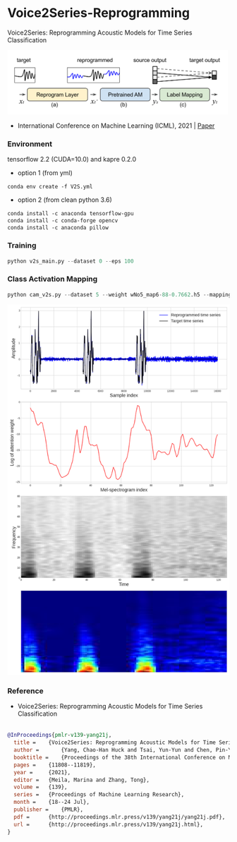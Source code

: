 # Voice2Series-Reprogramming

Voice2Series: Reprogramming Acoustic Models for Time Series Classification


<img src="https://github.com/huckiyang/Voice2Series-Reprogramming/blob/main/img/img.png" width="500">


- International Conference on Machine Learning (ICML), 2021 | [Paper](http://proceedings.mlr.press/v139/yang21j/yang21j.pdf)


### Environment


tensorflow 2.2 (CUDA=10.0) and kapre 0.2.0

- option 1 (from yml)

```shell
conda env create -f V2S.yml
```

- option 2 (from clean python 3.6)

```shell
conda install -c anaconda tensorflow-gpu
conda install -c conda-forge opencv
conda install -c anaconda pillow
```

### Training

```python
python v2s_main.py --dataset 0 --eps 100
```


### Class Activation Mapping

```python
python cam_v2s.py --dataset 5 --weight wNo5_map6-88-0.7662.h5 --mapping 6 --layer conv2d_1
```

  
 
<img src="https://github.com/huckiyang/Voice2Series-Reprogramming/blob/main/results/0715_0318_ts_No5.png" width="600">

### Reference

- Voice2Series: Reprogramming Acoustic Models for Time Series Classification


```bib

@InProceedings{pmlr-v139-yang21j,
  title = 	 {Voice2Series: Reprogramming Acoustic Models for Time Series Classification},
  author =       {Yang, Chao-Han Huck and Tsai, Yun-Yun and Chen, Pin-Yu},
  booktitle = 	 {Proceedings of the 38th International Conference on Machine Learning},
  pages = 	 {11808--11819},
  year = 	 {2021},
  editor = 	 {Meila, Marina and Zhang, Tong},
  volume = 	 {139},
  series = 	 {Proceedings of Machine Learning Research},
  month = 	 {18--24 Jul},
  publisher =    {PMLR},
  pdf = 	 {http://proceedings.mlr.press/v139/yang21j/yang21j.pdf},
  url = 	 {http://proceedings.mlr.press/v139/yang21j.html},
}

```
